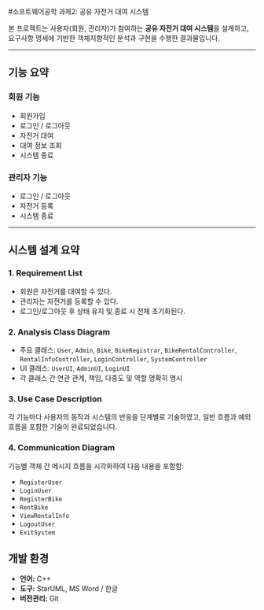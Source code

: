 #소프트웨어공학 과제2: 공유 자전거 대여 시스템

본 프로젝트는 사용자(회원, 관리자)가 참여하는 **공유 자전거 대여 시스템**을 설계하고, 요구사항 명세에 기반한 객체지향적인 분석과 구현을 수행한 결과물입니다.

---

## 기능 요약

### 회원 기능
- 회원가입
- 로그인 / 로그아웃
- 자전거 대여
- 대여 정보 조회
- 시스템 종료

### 관리자 기능
- 로그인 / 로그아웃
- 자전거 등록
- 시스템 종료

---

## 시스템 설계 요약

### 1. Requirement List
- 회원은 자전거를 대여할 수 있다.
- 관리자는 자전거를 등록할 수 있다.
- 로그인/로그아웃 후 상태 유지 및 종료 시 전체 초기화된다.

### 2. Analysis Class Diagram
- 주요 클래스: `User`, `Admin`, `Bike`, `BikeRegistrar`, `BikeRentalController`, `RentalInfoController`, `LoginController`, `SystemController`
- UI 클래스: `UserUI`, `AdminUI`, `LoginUI`
- 각 클래스 간 연관 관계, 책임, 다중도 및 역할 명확히 명시

### 3. Use Case Description
각 기능마다 사용자의 동작과 시스템의 반응을 단계별로 기술하였고, 일반 흐름과 예외 흐름을 포함한 기술이 완료되었습니다.

### 4. Communication Diagram
기능별 객체 간 메시지 흐름을 시각화하여 다음 내용을 포함함:
- `RegisterUser`
- `LoginUser`
- `RegisterBike`
- `RentBike`
- `ViewRentalInfo`
- `LogoutUser`
- `ExitSystem`

## 개발 환경

- **언어:** C++
- **도구:** StarUML, MS Word / 한글
- **버전관리:** Git


